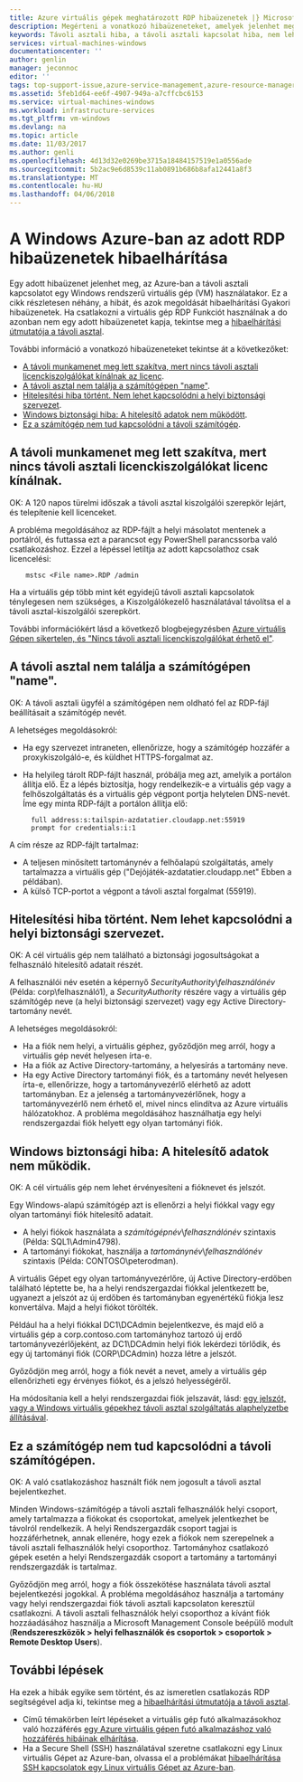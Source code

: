 ```yaml
---
title: Azure virtuális gépek meghatározott RDP hibaüzenetek |} Microsoft Docs
description: Megérteni a vonatkozó hibaüzeneteket, amelyek jelenhet meg tett kísérlet során használja Windows virtuális gépek távoli asztali kapcsolatot az Azure-ban
keywords: Távoli asztali hiba, a távoli asztali kapcsolat hiba, nem lehet csatlakozni a virtuális gép, távoli asztal – hibaelhárítás
services: virtual-machines-windows
documentationcenter: ''
author: genlin
manager: jeconnoc
editor: ''
tags: top-support-issue,azure-service-management,azure-resource-manager
ms.assetid: 5feb1d64-ee6f-4907-949a-a7cffcbc6153
ms.service: virtual-machines-windows
ms.workload: infrastructure-services
ms.tgt_pltfrm: vm-windows
ms.devlang: na
ms.topic: article
ms.date: 11/03/2017
ms.author: genli
ms.openlocfilehash: 4d13d32e0269be3715a18484157519e1a0556ade
ms.sourcegitcommit: 5b2ac9e6d8539c11ab0891b686b8afa12441a8f3
ms.translationtype: MT
ms.contentlocale: hu-HU
ms.lasthandoff: 04/06/2018
---
```

# <a name="troubleshooting-specific-rdp-error-messages-to-a-windows-vm-in-azure"></a>A Windows Azure-ban az adott RDP hibaüzenetek hibaelhárítása
Egy adott hibaüzenet jelenhet meg, az Azure-ban a távoli asztali kapcsolatot egy Windows rendszerű virtuális gép (VM) használatakor. Ez a cikk részletesen néhány, a hibát, és azok megoldását hibaelhárítási Gyakori hibaüzenetek. Ha csatlakozni a virtuális gép RDP Funkciót használnak a do azonban nem egy adott hibaüzenetet kapja, tekintse meg a [hibaelhárítási útmutatója a távoli asztal](troubleshoot-rdp-connection.md?toc=%2fazure%2fvirtual-machines%2fwindows%2ftoc.json).

További információ a vonatkozó hibaüzeneteket tekintse át a következőket:

* [A távoli munkamenet meg lett szakítva, mert nincs távoli asztali licenckiszolgálókat kínálnak az licenc](#rdplicense).
* [A távoli asztal nem találja a számítógépen "name"](#rdpname).
* [Hitelesítési hiba történt. Nem lehet kapcsolódni a helyi biztonsági szervezet](#rdpauth).
* [Windows biztonsági hiba: A hitelesítő adatok nem működött](#wincred).
* [Ez a számítógép nem tud kapcsolódni a távoli számítógép](#rdpconnect).

<a id="rdplicense"></a>

## <a name="the-remote-session-was-disconnected-because-there-are-no-remote-desktop-license-servers-available-to-provide-a-license"></a>A távoli munkamenet meg lett szakítva, mert nincs távoli asztali licenckiszolgálókat licenc kínálnak.
OK: A 120 napos türelmi időszak a távoli asztal kiszolgálói szerepkör lejárt, és telepítenie kell licenceket.

A probléma megoldásához az RDP-fájlt a helyi másolatot mentenek a portálról, és futtassa ezt a parancsot egy PowerShell parancssorba való csatlakozáshoz. Ezzel a lépéssel letiltja az adott kapcsolathoz csak licencelési:

        mstsc <File name>.RDP /admin

Ha a virtuális gép több mint két egyidejű távoli asztali kapcsolatok ténylegesen nem szükséges, a Kiszolgálókezelő használatával távolítsa el a távoli asztal-kiszolgálói szerepkört.

További információkért lásd a következő blogbejegyzésben [Azure virtuális Gépen sikertelen, és "Nincs távoli asztali licenckiszolgálókat érhető el"](https://blogs.msdn.microsoft.com/mast/2014/01/21/rdp-to-azure-vm-fails-with-no-remote-desktop-license-servers-available/).

<a id="rdpname"></a>

## <a name="remote-desktop-cant-find-the-computer-name"></a>A távoli asztal nem találja a számítógépen "name".
OK: A távoli asztali ügyfél a számítógépen nem oldható fel az RDP-fájl beállításait a számítógép nevét.

A lehetséges megoldásokról:

* Ha egy szervezet intraneten, ellenőrizze, hogy a számítógép hozzáfér a proxykiszolgáló-e, és küldhet HTTPS-forgalmat az.
* Ha helyileg tárolt RDP-fájlt használ, próbálja meg azt, amelyik a portálon állítja elő. Ez a lépés biztosítja, hogy rendelkezik-e a virtuális gép vagy a felhőszolgáltatás és a virtuális gép végpont portja helytelen DNS-nevét. Íme egy minta RDP-fájlt a portálon állítja elő:
  
        full address:s:tailspin-azdatatier.cloudapp.net:55919
        prompt for credentials:i:1

A cím része az RDP-fájlt tartalmaz:

* A teljesen minősített tartománynév a felhőalapú szolgáltatás, amely tartalmazza a virtuális gép ("Dejójáték-azdatatier.cloudapp.net" Ebben a példában).
* A külső TCP-portot a végpont a távoli asztal forgalmat (55919).

<a id="rdpauth"></a>

## <a name="an-authentication-error-has-occurred-the-local-security-authority-cannot-be-contacted"></a>Hitelesítési hiba történt. Nem lehet kapcsolódni a helyi biztonsági szervezet.
OK: A cél virtuális gép nem található a biztonsági jogosultságokat a felhasználó hitelesítő adatait részét.

A felhasználói név esetén a képernyő *SecurityAuthority*\\*felhasználónév* (Példa: corp\felhasználó1), a *SecurityAuthority* részére vagy a virtuális gép számítógép neve (a helyi biztonsági szervezet) vagy egy Active Directory-tartomány nevét.

A lehetséges megoldásokról:

* Ha a fiók nem helyi, a virtuális géphez, győződjön meg arról, hogy a virtuális gép nevét helyesen írta-e.
* Ha a fiók az Active Directory-tartomány, a helyesírás a tartomány neve.
* Ha egy Active Directory tartományi fiók, és a tartomány nevét helyesen írta-e, ellenőrizze, hogy a tartományvezérlő elérhető az adott tartományban. Ez a jelenség a tartományvezérlőnek, hogy a tartományvezérlő nem érhető el, mivel nincs elindítva az Azure virtuális hálózatokhoz. A probléma megoldásához használhatja egy helyi rendszergazdai fiók helyett egy olyan tartományi fiók.

<a id="wincred"></a>

## <a name="windows-security-error-your-credentials-did-not-work"></a>Windows biztonsági hiba: A hitelesítő adatok nem működik.
OK: A cél virtuális gép nem lehet érvényesíteni a fióknevet és jelszót.

Egy Windows-alapú számítógép azt is ellenőrzi a helyi fiókkal vagy egy olyan tartományi fiók hitelesítő adatait.

* A helyi fiókok használata a *számítógépnév*\\*felhasználónév* szintaxis (Példa: SQL1\Admin4798).
* A tartományi fiókokat, használja a *tartománynév*\\*felhasználónév* szintaxis (Példa: CONTOSO\peterodman).

A virtuális Gépet egy olyan tartományvezérlőre, új Active Directory-erdőben található léptette be, ha a helyi rendszergazdai fiókkal jelentkezett be, ugyanezt a jelszót az új erdőben és tartományban egyenértékű fiókja lesz konvertálva. Majd a helyi fiókot törölték.

Például ha a helyi fiókkal DC1\DCAdmin bejelentkezve, és majd elő a virtuális gép a corp.contoso.com tartományhoz tartozó új erdő tartományvezérlőjeként, az DC1\DCAdmin helyi fiók lekérdezi törlődik, és egy új tartományi fiók (CORP\DCAdmin) hozza létre a jelszót.

Győződjön meg arról, hogy a fiók nevét a nevet, amely a virtuális gép ellenőrizheti egy érvényes fiókot, és a jelszó helyességéről.

Ha módosítania kell a helyi rendszergazdai fiók jelszavát, lásd: [egy jelszót, vagy a Windows virtuális gépekhez távoli asztal szolgáltatás alaphelyzetbe állításával](reset-rdp.md?toc=%2fazure%2fvirtual-machines%2fwindows%2ftoc.json).

<a id="rdpconnect"></a>

## <a name="this-computer-cant-connect-to-the-remote-computer"></a>Ez a számítógép nem tud kapcsolódni a távoli számítógépen.
OK: A való csatlakozáshoz használt fiók nem jogosult a távoli asztal bejelentkezhet.

Minden Windows-számítógép a távoli asztali felhasználók helyi csoport, amely tartalmazza a fiókokat és csoportokat, amelyek jelentkezhet be távolról rendelkezik. A helyi Rendszergazdák csoport tagjai is hozzáférhetnek, annak ellenére, hogy ezek a fiókok nem szerepelnek a távoli asztali felhasználók helyi csoporthoz. Tartományhoz csatlakozó gépek esetén a helyi Rendszergazdák csoport a tartomány a tartományi rendszergazdák is tartalmaz.

Győződjön meg arról, hogy a fiók összekötése használata távoli asztal bejelentkezési jogokkal. A probléma megoldásához használja a tartomány vagy helyi rendszergazdai fiók távoli asztali kapcsolaton keresztül csatlakozni. A távoli asztali felhasználók helyi csoporthoz a kívánt fiók hozzáadásához használja a Microsoft Management Console beépülő modult (**Rendszereszközök > helyi felhasználók és csoportok > csoportok > Remote Desktop Users**).

## <a name="next-steps"></a>További lépések
Ha ezek a hibák egyike sem történt, és az ismeretlen csatlakozás RDP segítségével adja ki, tekintse meg a [hibaelhárítási útmutatója a távoli asztal](troubleshoot-rdp-connection.md?toc=%2fazure%2fvirtual-machines%2fwindows%2ftoc.json).

* Című témakörben leírt lépéseket a virtuális gép futó alkalmazásokhoz való hozzáférés [egy Azure virtuális gépen futó alkalmazáshoz való hozzáférés hibáinak elhárítása](../linux/troubleshoot-app-connection.md?toc=%2fazure%2fvirtual-machines%2flinux%2ftoc.json).
* Ha a Secure Shell (SSH) használatával szeretne csatlakozni egy Linux virtuális Gépet az Azure-ban, olvassa el a problémákat [hibaelhárítása SSH kapcsolatok egy Linux virtuális Gépet az Azure-ban](../linux/troubleshoot-ssh-connection.md?toc=%2fazure%2fvirtual-machines%2flinux%2ftoc.json).

